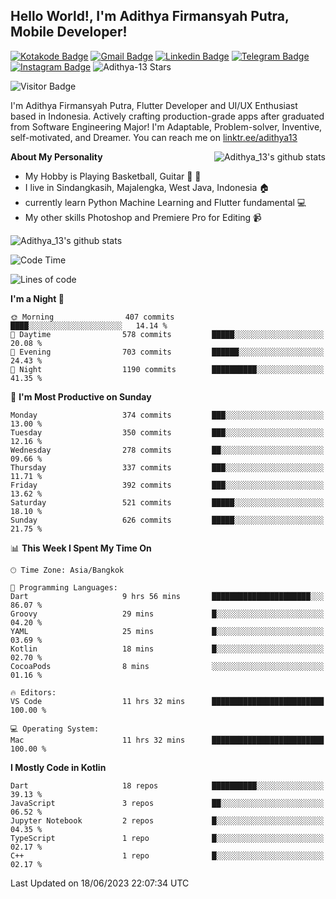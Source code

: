 
## Hello World!, I'm Adithya Firmansyah Putra, Mobile Developer!

[![Kotakode Badge](https://img.shields.io/badge/-Kotakode-green?style=plastic&logo=Kotakode&link=https://kotakode.com/users/527/adithya-13)](https://kotakode.com/users/527/adithya-13)
[![Gmail Badge](https://img.shields.io/badge/-Gmail-white?style=plastic&logo=Gmail&link=mailto:aditputrafirmansyah@gmail.com)](mailto:aditputrafirmansyah@gmail.com)
[![Linkedin Badge](https://img.shields.io/badge/-LinkedIn-blue?style=plastic&logo=Linkedin&link=https://www.linkedin.com/in/aditputrafirmansyah/)](https://www.linkedin.com/in/aditputrafirmansyah/) 
[![Telegram Badge](https://img.shields.io/badge/-Telegram-blue?style=plastic&logo=telegram&link=https://t.me/Adithya_13)](https://t.me/Adithya_13) 
[![Instagram Badge](https://img.shields.io/badge/-Instagram-white?style=plastic&logo=instagram&link=https://www.instagram.com/adithya_firmansyahputra/)](https://www.instagram.com/adithya_firmansyahputra/)
![Adithya-13 Stars](https://img.shields.io/github/stars/Adithya-13?affiliations=OWNER&style=social)

![Visitor Badge](https://visitor-badge.laobi.icu/badge?page_id=Adithya-13.Adithya-13)

I'm Adithya Firmansyah Putra, Flutter Developer and UI/UX Enthusiast based in Indonesia. Actively crafting production-grade apps after graduated from Software Engineering Major! I'm Adaptable, Problem-solver, Inventive, self-motivated, and Dreamer. You can reach me on [linktr.ee/adithya13](https://linktr.ee/adithya13)

<img align="right" alt="Adithya_13's github stats" src="https://github-readme-stats.vercel.app/api/top-langs/?username=Adithya-13&theme=radical&show_icons=true&hide_border=true&line_height=24"/>

**About My Personality**

- My Hobby is Playing Basketball, Guitar :basketball: :guitar: 
- I live in Sindangkasih, Majalengka, West Java, Indonesia :house:
- currently learn Python Machine Learning and Flutter fundamental :computer:
- My other skills Photoshop and Premiere Pro for Editing :video_camera:

<img alt="Adithya_13's github stats" src="https://github-readme-stats.vercel.app/api?username=Adithya-13&count_private=true&show_icons=true&hide_border=true&include_all_commits=true&line_height=24&theme=radical"/>

<!--START_SECTION:waka-->
![Code Time](http://img.shields.io/badge/Code%20Time-1%2C902%20hrs%2044%20mins-blue)

![Lines of code](https://img.shields.io/badge/From%20Hello%20World%20I%27ve%20Written-1.8%20million%20lines%20of%20code-blue)

**I'm a Night 🦉** 

```text
🌞 Morning                407 commits         ████░░░░░░░░░░░░░░░░░░░░░   14.14 % 
🌆 Daytime                578 commits         █████░░░░░░░░░░░░░░░░░░░░   20.08 % 
🌃 Evening                703 commits         ██████░░░░░░░░░░░░░░░░░░░   24.43 % 
🌙 Night                  1190 commits        ██████████░░░░░░░░░░░░░░░   41.35 % 
```
📅 **I'm Most Productive on Sunday** 

```text
Monday                   374 commits         ███░░░░░░░░░░░░░░░░░░░░░░   13.00 % 
Tuesday                  350 commits         ███░░░░░░░░░░░░░░░░░░░░░░   12.16 % 
Wednesday                278 commits         ██░░░░░░░░░░░░░░░░░░░░░░░   09.66 % 
Thursday                 337 commits         ███░░░░░░░░░░░░░░░░░░░░░░   11.71 % 
Friday                   392 commits         ███░░░░░░░░░░░░░░░░░░░░░░   13.62 % 
Saturday                 521 commits         █████░░░░░░░░░░░░░░░░░░░░   18.10 % 
Sunday                   626 commits         █████░░░░░░░░░░░░░░░░░░░░   21.75 % 
```


📊 **This Week I Spent My Time On** 

```text
🕑︎ Time Zone: Asia/Bangkok

💬 Programming Languages: 
Dart                     9 hrs 56 mins       ██████████████████████░░░   86.07 % 
Groovy                   29 mins             █░░░░░░░░░░░░░░░░░░░░░░░░   04.20 % 
YAML                     25 mins             █░░░░░░░░░░░░░░░░░░░░░░░░   03.69 % 
Kotlin                   18 mins             █░░░░░░░░░░░░░░░░░░░░░░░░   02.70 % 
CocoaPods                8 mins              ░░░░░░░░░░░░░░░░░░░░░░░░░   01.16 % 

🔥 Editors: 
VS Code                  11 hrs 32 mins      █████████████████████████   100.00 % 

💻 Operating System: 
Mac                      11 hrs 32 mins      █████████████████████████   100.00 % 
```

**I Mostly Code in Kotlin** 

```text
Dart                     18 repos            ██████████░░░░░░░░░░░░░░░   39.13 % 
JavaScript               3 repos             ██░░░░░░░░░░░░░░░░░░░░░░░   06.52 % 
Jupyter Notebook         2 repos             █░░░░░░░░░░░░░░░░░░░░░░░░   04.35 % 
TypeScript               1 repo              █░░░░░░░░░░░░░░░░░░░░░░░░   02.17 % 
C++                      1 repo              █░░░░░░░░░░░░░░░░░░░░░░░░   02.17 % 
```




 Last Updated on 18/06/2023 22:07:34 UTC
<!--END_SECTION:waka-->
